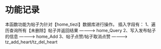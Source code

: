 # 功能记录
本函数功能为帖子为针对【home_tiezi】数据库进行操作。
插入字段有：
1、遍历查询所有【未删除】帖子并返回结果 ————> home_Query
2、写入发布帖子的信息 ————> home_Add
3、帖子点赞/帖子取消点赞 ————> tz_add_heart/tz_del_heart